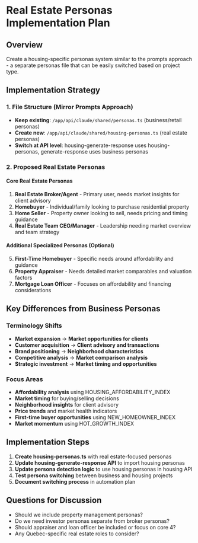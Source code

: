 # Real Estate Personas Implementation Plan

## Overview

Create a housing-specific personas system similar to the prompts approach - a separate personas file that can be easily switched based on project type.

## Implementation Strategy

### 1. File Structure (Mirror Prompts Approach)

- **Keep existing**: `/app/api/claude/shared/personas.ts` (business/retail personas)
- **Create new**: `/app/api/claude/shared/housing-personas.ts` (real estate personas)
- **Switch at API level**: housing-generate-response uses housing-personas, generate-response uses business personas

### 2. Proposed Real Estate Personas

#### Core Real Estate Personas

1. **Real Estate Broker/Agent** - Primary user, needs market insights for client advisory
2. **Homebuyer** - Individual/family looking to purchase residential property
3. **Home Seller** - Property owner looking to sell, needs pricing and timing guidance
4. **Real Estate Team CEO/Manager** - Leadership needing market overview and team strategy

#### Additional Specialized Personas (Optional)

5. **First-Time Homebuyer** - Specific needs around affordability and guidance
6. **Property Appraiser** - Needs detailed market comparables and valuation factors
7. **Mortgage Loan Officer** - Focuses on affordability and financing considerations

## Key Differences from Business Personas

### Terminology Shifts

- **Market expansion** → **Market opportunities for clients**
- **Customer acquisition** → **Client advisory and transactions**
- **Brand positioning** → **Neighborhood characteristics**
- **Competitive analysis** → **Market comparison analysis**
- **Strategic investment** → **Market timing and opportunities**

### Focus Areas

- **Affordability analysis** using HOUSING_AFFORDABILITY_INDEX
- **Market timing** for buying/selling decisions
- **Neighborhood insights** for client advisory
- **Price trends** and market health indicators
- **First-time buyer opportunities** using NEW_HOMEOWNER_INDEX
- **Market momentum** using HOT_GROWTH_INDEX

## Implementation Steps

1. **Create housing-personas.ts** with real estate-focused personas
2. **Update housing-generate-response API** to import housing personas
3. **Update persona detection logic** to use housing personas in housing API
4. **Test persona switching** between business and housing projects
5. **Document switching process** in automation plan

## Questions for Discussion

- Should we include property management personas?
- Do we need investor personas separate from broker personas?
- Should appraiser and loan officer be included or focus on core 4?
- Any Quebec-specific real estate roles to consider?
